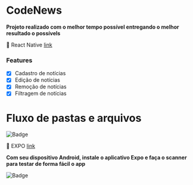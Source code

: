 # CodeNews
**Projeto realizado com o melhor tempo possível entregando o melhor resultado o possívels**

🔗 React Native [link](https://reactnative.dev/ "Heading link")

### Features

- [x] Cadastro de notícias
- [x] Edição de notícias
- [x] Remoção de notícias
- [x] Filtragem de notícias

# Fluxo de pastas e arquivos

![Badge](https://i.imgur.com/OqiW2AH.jpg)

🔗 EXPO [link](https://play.google.com/store/apps/details?id=host.exp.exponent&hl=pt_BR "Heading link")

**Com seu dispositivo Android, instale o aplicativo Expo e faça o scanner para testar de forma fácil o app**

![Badge](https://i.imgur.com/vtER6kW.png)

